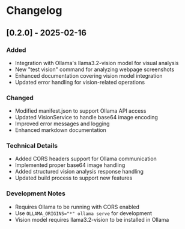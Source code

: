 # Changelog

## [0.2.0] - 2025-02-16

### Added
- Integration with Ollama's llama3.2-vision model for visual analysis
- New "test vision" command for analyzing webpage screenshots
- Enhanced documentation covering vision model integration
- Updated error handling for vision-related operations

### Changed
- Modified manifest.json to support Ollama API access
- Updated VisionService to handle base64 image encoding
- Improved error messages and logging
- Enhanced markdown documentation

### Technical Details
- Added CORS headers support for Ollama communication
- Implemented proper base64 image handling
- Added structured vision analysis response handling
- Updated build process to support new features

### Development Notes
- Requires Ollama to be running with CORS enabled
- Use `OLLAMA_ORIGINS="*" ollama serve` for development
- Vision model requires llama3.2-vision to be installed in Ollama